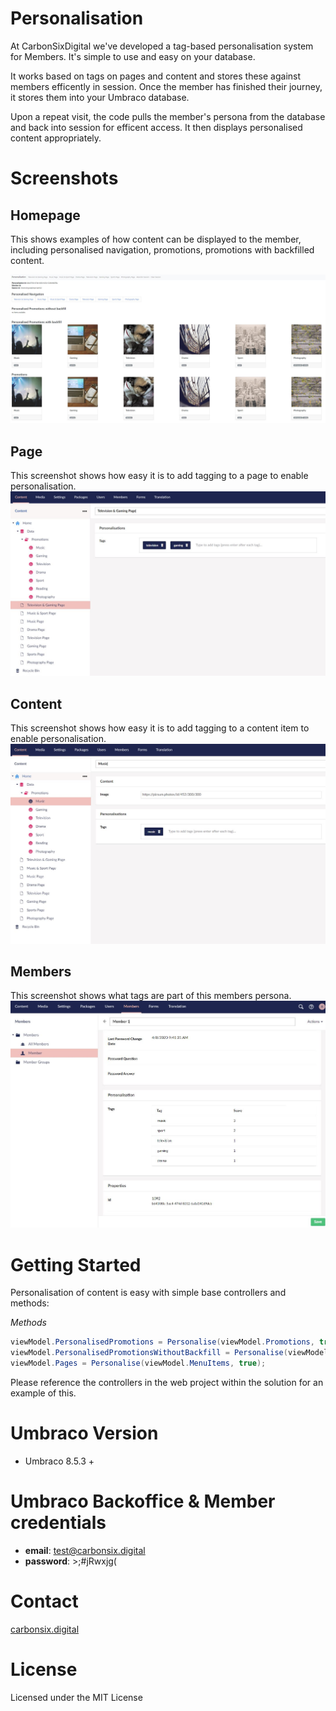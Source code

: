 # Personalisation
At CarbonSixDigital we've developed a tag-based personalisation system for Members. It's simple to use and easy on your database. 

It works based on tags on pages and content and stores these against members efficently in session. Once the member has finished their journey, it stores them into your Umbraco database. 

Upon a repeat visit, the code pulls the member's persona from the database and back into session for efficent access. It then displays personalised content appropriately. 

# Screenshots

## Homepage

This shows examples of how content can be displayed to the member, including personalised navigation, promotions, promotions with backfilled content. 

![Homepage](screenshots/homepage.jpg)

## Page
This screenshot shows how easy it is to add tagging to a page to enable personalisation.
![Page](screenshots/page.jpg)

## Content
This screenshot shows how easy it is to add tagging to a content item to enable personalisation.
![content](screenshots/content.jpg)

## Members
This screenshot shows what tags are part of this members persona. 
![members](screenshots/members.jpg)

# Getting Started

Personalisation of content is easy with simple base controllers and methods: 

*Methods*
```csharp
viewModel.PersonalisedPromotions = Personalise(viewModel.Promotions, true);
viewModel.PersonalisedPromotionsWithoutBackfill = Personalise(viewModel.Promotions);
viewModel.Pages = Personalise(viewModel.MenuItems, true);
```

Please reference the controllers in the web project within the solution for an example of this. 

# Umbraco Version
- Umbraco 8.5.3 +

# Umbraco Backoffice & Member credentials
- **email**: test@carbonsix.digital
- **password**: >;#jRwxjg(

# Contact
[carbonsix.digital](https://carbonsix.digital/contact-us/)

# License
Licensed under the MIT License